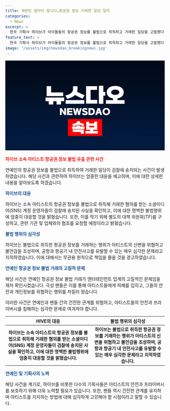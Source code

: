 ```yaml
---
title: 세븐틴 옆자리 팝니다…항공권 정보 거래한 일당 덜미
categories:
  - News
excerpt: >
  한국 기획사 하이브가 아이돌들의 항공권 정보를 불법으로 취득하고 거래한 일당을 고발했다. 해당 정보는 극성 팬들에게 돈을 받고 유출되어, 이로써 연예인의 안전과 개인 정보가 위험에 노출되었다. 하이브는 이에 대해 엄중히 대응하고, 항공사 및 여행사와 협력하여 개인정보 유출을 막기 위한 대책을 추진 중이다. 또한, 이러한 문제는 엔터테인먼트 업계에서 고질적인 문제로 알려져 있으며, 관련된 가수와 연기자들이 피해를 호소하고 있다.
feature_text: >
  한국 기획사 하이브가 아이돌들의 항공권 정보를 불법으로 취득하고 거래한 일당을 고발했다. 해당 정보는 극성 팬들에게 돈을 받고 유출되어, 이로써 연예인의 안전과 개인 정보가 위험에 노출되었다. 하이브는 이에 대해 엄중히 대응하고, 항공사 및 여행사와 협력하여 개인정보 유출을 막기 위한 대책을 추진 중이다. 또한, 이러한 문제는 엔터테인먼트 업계에서 고질적인 문제로 알려져 있으며, 관련된 가수와 연기자들이 피해를 호소하고 있다.
image: '/assets/img/newsdao_breakingnews.jpg'
---
```


<p><img src="/assets/img/newsdao_breakingnews.jpg" alt="firstkoreanews 속보" /></p>

<p><b><span style="color: #ee2323;">하이브 소속 아티스트 항공권 정보 불법 유출 관련 사건</span></b></p>

<p>연예인의 항공권 정보를 불법으로 취득하여 거래한 일당이 검찰에 송치되는 사건이 발생하였습니다. 해당 사건과 관련하여 하이브는 엄중한 대응을 예고하며, 이에 대한 상세한 내용을 알아보도록 하겠습니다.</p>

<p data-ke-size="size16"></p>

<p><b><span style="color: #1a5490;">하이브의 대응</span></b></p>

<p>하이브는 소속 아티스트의 항공권 정보를 불법으로 취득해 거래한 혐의를 받는 소셜미디어(SNS) 계정 운영자들이 검찰에 송치된 사실을 확인하고, 이에 대한 명백한 불법행위에 엄중히 대응할 것을 밝혔습니다. 또한, 이를 막기 위해 별도의 대책 위원회(TF)를 구성하고, 관련 기관 및 업체와의 협조를 요청할 예정이라고 밝혔습니다.</p>

<p data-ke-size="size16"></p>

<p><b><span style="color: #1a5490;">불법 행위의 심각성</span></b></p>

<p>하이브는 불법으로 취득한 항공권 정보를 거래하는 행위가 아티스트의 신변을 위협하고 불안감을 조성하며, 공항과 항공기 내 안전사고를 유발할 수 있는 매우 심각한 문제라고 지적하였습니다. 이에 대해서는 무관용 원칙으로 책임을 물을 것을 경고하였습니다.</p>

<p data-ke-size="size16"></p>

<p><b><span style="color: #1a5490;">연예인 항공권 정보 불법 거래의 고질적 문제</span></b></p>

<p>해당 사건은 연예인 항공권 정보 불법 거래가 엔터테인먼트 업계의 고질적인 문제임을 재차 확인시켰습니다. 극성 팬들은 이를 통해 아티스트들에게 피해를 입히고, 그들의 안전과 개인정보를 위협하는 행위를 저질러 왔습니다.</p>

<p>이러한 사건은 연예인과 팬들 간의 건전한 관계를 위협하고, 아티스트들의 안전과 프라이버시를 침해하는 심각한 문제로 여겨져야 합니다.</p>

<p data-ke-size="size16"></p>

<table>
    <thead>
        <tr>
            <th>HIVE의 대응</th>
            <th>불법 행위의 심각성</th>
        </tr>
    </thead>
    <tbody>
        <tr>
            <td style="text-align: center; height: 17px;"><b>하이브는 소속 아티스트의 항공권 정보를 불법으로 취득해 거래한 혐의를 받는 소셜미디어(SNS) 계정 운영자들이 검찰에 송치된 사실을 확인하고, 이에 대한 명백한 불법행위에 엄중히 대응할 것을 밝혔습니다.</b></td>
            <td style="text-align: center; height: 17px;"><b>하이브는 불법으로 취득한 항공권 정보를 거래하는 행위가 아티스트의 신변을 위협하고 불안감을 조성하며, 공항과 항공기 내 안전사고를 유발할 수 있는 매우 심각한 문제라고 지적하였습니다.</b></td>
        </tr>
    </tbody>
</table>

<p data-ke-size="size16"></p>

<p><b><span style="color: #1a5490;">연예인 및 기획사의 노력</span></b></p>

<p>해당 사건을 계기로, 하이브를 비롯한 다수의 기획사들은 아티스트의 안전과 프라이버시를 보호하기 위해 더욱 노력할 필요가 있습니다. 또한, 팬들 역시 건전한 관계를 유지하며 아티스트를 지지하는 방법에 대해 심각하게 고민해야 할 시점이라고 말할 수 있습니다.</p>

<p data-ke-size="size16"></p>

